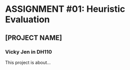 # ASSIGNMENT #01: Heuristic Evaluation

## [PROJECT NAME]
### Vicky Jen in DH110

This project is about...

